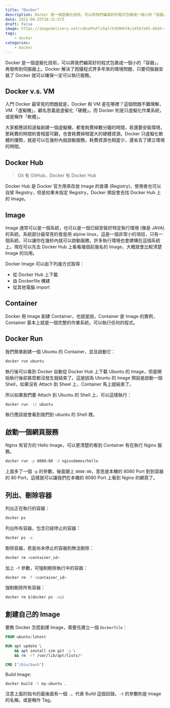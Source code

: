 ```yaml
---
title: "Docker"
description: Docker 是一個虛擬化技術，可以將我們編寫好的程式包裹成一個小的「容器」，再發佈到伺服器上。Docker 解決了困擾程式界多年來的環境問題，只要伺服器安裝了 Docker 就可以確保一定可以執行服務。
date: 2021-08-25T18:31:57Z
draft: false
image: https://imagedelivery.net/cdkaXPuFls5qlrh3GM4hfA/a45b7e65-d6dd-4ef5-23b4-44e2090c5b00/public
tags: 
    - docker
categories:
    - Docker
---
```


Docker 是一個虛擬化技術，可以將我們編寫好的程式包裹成一個小的「容器」，再發佈到伺服器上。Docker 解決了困擾程式界多年來的環境問題，只要伺服器安裝了 Docker 就可以確保一定可以執行服務。

<!--more-->

## Docker v.s. VM

入門 Docker 最常見的問題就是，Docker 和 VM 差在哪裡？這個問題不難理解，VM 「虛擬機」，顧名思義是虛擬化「硬體」。而 Docker 則是只虛擬化作業系統，或是稱作「軟體」。

大家都應該知道每創建一個虛擬機，都會耗費掉數分鐘的時間，若還要安裝環境，那耗費的時間則會相當可觀，也會耗費掉相當大的硬體資源。Docker 只虛擬化軟體的優勢，就是可以在幾秒內就啟動服務，耗費資源也相當少，還省去了建立環境的時間。

## Docker Hub

> Git 有 GitHub，Docker 有 Docker Hub

Docker Hub 是 Docker 官方用來存放 Image 的倉庫 (Registry)，使用者也可以自架 Registry，但是如果未指定 Registry，Docker 預設會去找 Docker Hub 上的 Image。

## Image

Image 通常可以是一個系統，也可以是一個已經安裝好特定執行環境 (像是 JAVA) 的系統。系統部分最常見的會是用 alpine linux，這是一個非常小的項目，只有一個系統，可以讓你在幾秒內就可以啟動服務，許多執行環境也會建構在這個系統上。現在可以先去 Docker Hub 上看看幾個前幾名的 Image，大概就會比較清楚 Image 的功用。

Docker Image 可以由下列幾方式取得：

- 從 Docker Hub 上下載
- 由 Dockerfile 構建
- 從其他電腦 import

## Container

Docker 用 Image 創建 Container，也就是說，Container 是 Image 的實例，Container 基本上就是一個完整的作業系統，可以執行任何的程式。

## Docker Run

我們簡單創建一個 Ubuntu 的 Container，並且啟動它：

```bash
docker run ubuntu
```

執行後可以看到 Docker 自動從 Docker Hub 上下載 Ubuntu 的 Image，但是開始執行後卻甚麼都沒發生就結束了。這是因為 Ubuntu 的 Image 預設是啟動一個 Shell，如果沒有 Attach 到 Sheel 上，Container 馬上就結束了。

所以如果我們要 Attach 到 Ubuntu 的 Shell 上，可以這樣執行：

```bash
docker run -it ubuntu
```

執行應該就會看到我們到 ubuntu 的 Shell 裡。

## 啟動一個網頁服務

Nginx 有官方的 Hello Image，可以更清楚的看到 Container 有在執行 Nginx 服務。

```bash
docker run -p 8080:80 -d nginxdemos/hello
```

上面多了一個 `-p` 的參數，後面跟上 `8080:80`，意思是本機的 8080 Port 對到容器的 80 Port，這樣就可以讓我們在本機的 8080 Port 上看到 Nginx 的網頁了。

## 列出、刪除容器

列出正在執行的容器：

```bash
docker ps
```

列出所有容器，包含已經停止的容器：

```bash
docker ps -a
```

刪除容器，若是尚未停止的容器則無法刪除：

```bash
docker rm <container_id>
```

加上 `-f` 參數，可強制刪除執行中的容器：

```bash
docker rm -f <container_id>
```

強制刪除所有容器：

```bash
docker rm $(docker ps -aq)
```

## 創建自己的 Image

要教 Docker 怎麼創建 Image，需要先建立一個 `Dockerfile`：

```dockerfile
FROM ubuntu:latest

RUN apt update \
    && apt install vim git -y \
    && rm -rf /var/lib/apt/lists/*

CMD ["/bin/bash"]
```

Build Image:

```bash
docker build -t my-ubuntu .
```

注意上面的指令的最後面有一個 `.`，代表 Build 這個目錄。`-t` 的參數則是 Image 的名稱，或是稱作 Tag。
